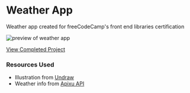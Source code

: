 # Weather App
Weather app created for freeCodeCamp's front end libraries certification

![preview of weather app](https://user-images.githubusercontent.com/1948858/57099026-c51bf880-6d1b-11e9-93c7-e57ea844e3b7.png)

[View Completed Project](https://srd-weather-app.netlify.com/)

### Resources Used

- Illustration from [Undraw](https://undraw.co)
- Weather info from [Apixu API](https://apixu.com)
